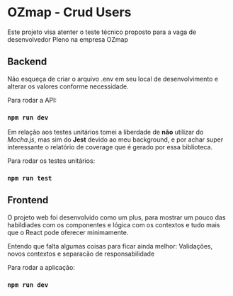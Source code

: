 # OZmap - Crud Users

Este projeto visa atenter o teste técnico proposto para a vaga de  desenvolvedor Pleno na empresa OZmap

## Backend

Não esqueça de criar o arquivo .env em seu local de desenvolvimento e alterar os valores conforme necessidade.

Para rodar a API:

### `npm run dev`

Em relação aos testes unitários tomei a liberdade de **não** utilizar do _Mocha.js_, mas sim do **Jest** devido ao meu background, e por achar super interessante o relatório de coverage que é gerado por essa biblioteca.

Para rodar os testes unitários:

### `npm run test`


## Frontend

O projeto web foi desenvolvido como um plus, para mostrar um pouco das habildiades com os componentes e lógica com os contextos e tudo mais que o React pode oferecer minimamente. 

Entendo que falta algumas coisas para ficar ainda melhor: Validações, novos contextos e separacão de responsabilidade

Para rodar a aplicação:

### `npm run dev`
